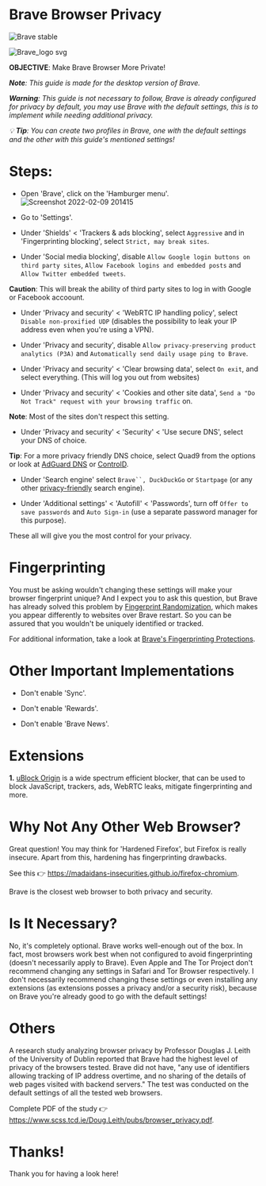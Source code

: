# Brave Browser Privacy
![Brave stable](https://badgen.net/badge/Brave/MIT/orange?icon=github)

![Brave_logo svg](https://user-images.githubusercontent.com/80682093/166717179-6d7b3beb-70df-42ea-b472-9907b060998b.png)

**OBJECTIVE**: Make Brave Browser More Private!

_**Note**: This guide is made for the desktop version of Brave._

_**Warning**: This guide is not necessary to follow, Brave is already configured for privacy by default, you may use Brave with the default settings, this is to implement while needing additional privacy._

_💡 **Tip**: You can create two profiles in Brave, one with the default settings and the other with this guide's mentioned settings!_

# Steps:

- Open 'Brave', click on the 'Hamburger menu'. ![Screenshot 2022-02-09 201415](https://user-images.githubusercontent.com/80682093/153224634-6215009f-f4ef-4b9d-b67b-54ee80f60b5d.png)

- Go to 'Settings'.

- Under 'Shields' < 'Trackers & ads blocking', select `Aggressive` and in 'Fingerprinting blocking', select `Strict, may break sites`.

- Under 'Social media blocking', disable `Allow Google login buttons on third party sites`, `Allow Facebook logins and embedded posts` and `Allow Twitter embedded tweets`.

**Caution**: This will break the ability of third party sites to log in with Google or Facebook accoount.

- Under 'Privacy and security' < 'WebRTC IP handling policy', select `Disable non-proxified UDP` (disables the possibility to leak your IP address even when you're using a VPN).

- Under 'Privacy and security', disable `Allow privacy-preserving product analytics (P3A)` and `Automatically send daily usage ping to Brave`.

- Under 'Privacy and security' < 'Clear browsing data', select `On exit`, and select everything. (This will log you out from websites)

- Under 'Privacy and security' < 'Cookies and other site data', `Send a "Do Not Track" request with your browsing traffic` on. 

**Note**: Most of the sites don't respect this setting.

- Under 'Privacy and security' < 'Security' < 'Use secure DNS', select your DNS of choice.

**Tip**: For a more privacy friendly DNS choice, select Quad9 from the options or look at [AdGuard DNS](https://adguard.com/en/adguard-dns/overview.html) or [ControlD](https://controld.com/free-dns).

- Under 'Search engine' select `Brave``, DuckDuckGo` or `Startpage` (or any other [privacy-friendly](https://itsfoss.com/privacy-search-engines/) search engine).

- Under 'Additional settings' < 'Autofill' < 'Passwords', turn off `Offer to save passwords` and `Auto Sign-in` (use a separate password manager for this purpose).

These all will give you the most control for your privacy.

# Fingerprinting

You must be asking wouldn't changing these settings will make your browser fingerprint unique? And I expect you to ask this question, but Brave has already solved this problem by [Fingerprint Randomization](https://brave.com/privacy-updates-3/), which makes you appear differently to websites over Brave restart. So you can be assured that you wouldn't be uniquely identified or tracked.

For additional information, take a look at [Brave's Fingerprinting Protections](https://github.com/brave/brave-browser/wiki/Fingerprinting-Protections).

# Other Important Implementations

- Don't enable 'Sync'.

- Don't enable 'Rewards'.

- Don't enable 'Brave News'. 

# Extensions

**1.** [uBlock Origin](https://chrome.google.com/webstore/detail/ublock-origin/cjpalhdlnbpafiamejdnhcphjbkeiagm) is a wide spectrum efficient blocker, that can be used to block JavaScript, trackers, ads, WebRTC leaks, mitigate fingerprinting and more.

# Why Not Any Other Web Browser?

Great question! You may think for 'Hardened Firefox', but Firefox is really insecure. Apart from this, hardening has fingerprinting drawbacks. 

See this 👉 https://madaidans-insecurities.github.io/firefox-chromium.

Brave is the closest web browser to both privacy and security. 

# Is It Necessary?

No, it's completely optional. Brave works well-enough out of the box. In fact, most browsers work best when not configured to avoid fingerprinting (doesn't necessarily apply to Brave). Even Apple and The Tor Project don't recommend changing any settings in Safari and Tor Browser respectively. I don't necessarily recommend changing these settings or even installing any extensions (as extensions posses a privacy and/or a security risk), because on Brave you're already good to go with the default settings!

# Others

A research study analyzing browser privacy by Professor Douglas J. Leith of the University of Dublin reported that Brave had the highest level of privacy of the browsers tested. Brave did not have, "any use of identifiers allowing tracking of IP address overtime, and no sharing of the details of web pages visited with backend servers." The test was conducted on the default settings of all the tested web browsers.

Complete PDF of the study 👉 https://www.scss.tcd.ie/Doug.Leith/pubs/browser_privacy.pdf.

# Thanks!

Thank you for having a look here!

